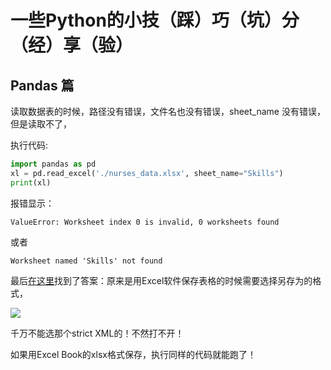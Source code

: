 # 一些Python的小技（踩）巧（坑）分（经）享（验）

## Pandas 篇

读取数据表的时候，路径没有错误，文件名也没有错误，sheet_name 没有错误，但是读取不了，

执行代码:

```Python
import pandas as pd
xl = pd.read_excel('./nurses_data.xlsx', sheet_name="Skills")
print(xl)

```

报错显示：

```
ValueError: Worksheet index 0 is invalid, 0 worksheets found
```

或者 

```
Worksheet named 'Skills' not found
```

最后[在这里](https://stackoverflow.com/questions/69948897/pandas-valueerror-worksheet-index-0-is-invalid-0-worksheets-found)找到了答案：原来是用Excel软件保存表格的时候需要选择另存为的格式，

![](https://cdn.jsdelivr.net/gh/SmilingWayne/picsrepo/202311101641157.png)


千万不能选那个strict XML的！不然打不开！

如果用Excel Book的xlsx格式保存，执行同样的代码就能跑了！
